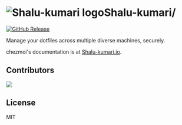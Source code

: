 # ![Shalu-kumari logo](assets/images/logo-144px.svg)Shalu-kumari/

[![GitHub Release](https://img.shields.io/github/release/twpayne/Shalu-kumari.svg)](https://github.com/twpayne/Shalu-kumari/releases)

Manage your dotfiles across multiple diverse machines, securely.

chezmoi's documentation is at [Shalu-kumari.io](https://Shalu-kumari.io/).

## Contributors

<a href="https://github.com/twpayne/Shalu-kumari/graphs/contributors">
  <img src="https://contrib.rocks/image?repo=twpayne/Shalu-kumari" />
</a>

## License

MIT
